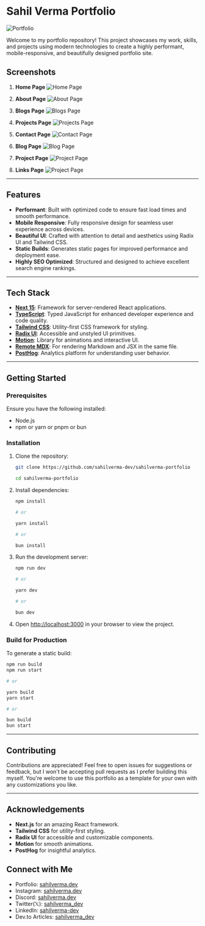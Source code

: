 # Sahil Verma Portfolio

![Portfolio](./src/app/opengraph-image.png)

Welcome to my portfolio repository! This project showcases my work, skills, and projects using modern technologies to create a highly performant, mobile-responsive, and beautifully designed portfolio site.

## Screenshots

1. **Home Page**
   ![Home Page](./screenshots/home.png)

1. **About Page**
   ![About Page](./screenshots/about.png)

1. **Blogs Page**
   ![Blogs Page](./screenshots/blogs.png)

1. **Projects Page**
   ![Projects Page](./screenshots/projects.png)

1. **Contact Page**
   ![Contact Page](./screenshots/contact.png)

1. **Blog Page**
   ![Blog Page](./screenshots/blog.png)

1. **Project Page**
   ![Project Page](./screenshots/project.png)

1. **Links Page**
   ![Project Page](./screenshots/links.png)

---

## Features

- **Performant**: Built with optimized code to ensure fast load times and smooth performance.
- **Mobile Responsive**: Fully responsive design for seamless user experience across devices.
- **Beautiful UI**: Crafted with attention to detail and aesthetics using Radix UI and Tailwind CSS.
- **Static Builds**: Generates static pages for improved performance and deployment ease.
- **Highly SEO Optimized**: Structured and designed to achieve excellent search engine rankings.

---

## Tech Stack

- **[Next 15](https://nextjs.org/)**: Framework for server-rendered React applications.
- **[TypeScript](https://www.typescriptlang.org/)**: Typed JavaScript for enhanced developer experience and code quality.
- **[Tailwind CSS](https://tailwindcss.com/)**: Utility-first CSS framework for styling.
- **[Radix UI](https://www.radix-ui.com/)**: Accessible and unstyled UI primitives.
- **[Motion](https://www.motion.dev/)**: Library for animations and interactive UI.
- **[Remote MDX](https://mdxjs.com/)**: For rendering Markdown and JSX in the same file.
- **[PostHog](https://posthog.com/)**: Analytics platform for understanding user behavior.

---

## Getting Started

### Prerequisites

Ensure you have the following installed:

- Node.js
- npm or yarn or pnpm or bun

### Installation

1. Clone the repository:

   ```bash
   git clone https://github.com/sahilverma-dev/sahilverma-portfolio

   cd sahilverma-portfolio
   ```

2. Install dependencies:

   ```bash
   npm install

   # or

   yarn install

   # or

   bun install
   ```

3. Run the development server:

   ```bash
   npm run dev

   # or

   yarn dev

   # or

   bun dev
   ```

4. Open [http://localhost:3000](http://localhost:3000) in your browser to view the project.

### Build for Production

To generate a static build:

```bash
npm run build
npm run start

# or

yarn build
yarn start

# or

bun build
bun start
```

---

## Contributing

Contributions are appreciated! Feel free to open issues for suggestions or feedback, but I won't be accepting pull requests as I prefer building this myself. You're welcome to use this portfolio as a template for your own with any customizations you like.

---

## Acknowledgements

- **Next.js** for an amazing React framework.
- **Tailwind CSS** for utility-first styling.
- **Radix UI** for accessible and customizable components.
- **Motion** for smooth animations.
- **PostHog** for insightful analytics.

## Connect with Me

- Portfolio: [sahilverma.dev](https://sahilverma.dev)
- Instagram: [sahilverma.dev](https://instagram.com/sahilverma.dev)
- Discord: [sahilverma.dev](https://discord.com/users/669542427454996490)
- Twitter(𝕏): [sahilverma_dev](https://twitter.com/sahilverma_dev)
- LinkedIn: [sahilverma-dev](https://www.linkedin.com/in/sahilverma-dev/)
- Dev.to Articles: [sahilverma_dev](https://dev.to/sahilverma_dev)
